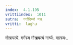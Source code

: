 ```yaml
---
index:  4.1.105
vrittiindex:  1011
sutra:  गर्गादिभ्यो यञ्
vritti:  laghu 
---
```


गोत्रापत्ये. गर्गस्य गोत्रापत्यं गार्ग्यः. वात्स्यः..

